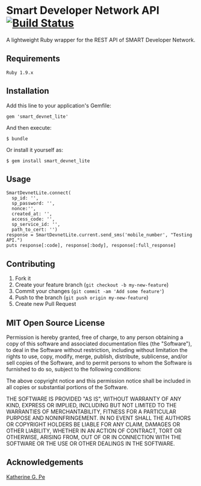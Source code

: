 # Smart Developer Network API [![Build Status](https://secure.travis-ci.org/bridgeutopia/smart_devnet_lite.png)](http://travis-ci.org/bridgeutopia/smart_devnet_lite)

A lightweight Ruby wrapper for the REST API of SMART Developer Network.

## Requirements

    Ruby 1.9.x

## Installation

Add this line to your application's Gemfile:

    gem 'smart_devnet_lite'

And then execute:

    $ bundle

Or install it yourself as:

    $ gem install smart_devnet_lite


## Usage

    SmartDevnetLite.connect(
      sp_id: '',
      sp_password: '',
      nonce:'',
      created_at: '',
      access_code: '',
      sp_service_id: '',
      path_to_cert: '')
    response = SmartDevnetLite.current.send_sms('mobile_number', "Testing API.")
    puts response[:code], response[:body], response[:full_response]

## Contributing

1. Fork it
2. Create your feature branch (`git checkout -b my-new-feature`)
3. Commit your changes (`git commit -am 'Add some feature'`)
4. Push to the branch (`git push origin my-new-feature`)
5. Create new Pull Request

## MIT Open Source License

Permission is hereby granted, free of charge, to any person obtaining a copy of this software and associated documentation files (the "Software"), to deal in the Software without restriction, including without limitation the rights to use, copy, modify, merge, publish, distribute, sublicense, and/or sell copies of the Software, and to permit persons to whom the Software is furnished to do so, subject to the following conditions:

The above copyright notice and this permission notice shall be included in all copies or substantial portions of the Software.

THE SOFTWARE IS PROVIDED "AS IS", WITHOUT WARRANTY OF ANY KIND, EXPRESS OR IMPLIED, INCLUDING BUT NOT LIMITED TO THE WARRANTIES OF MERCHANTABILITY, FITNESS FOR A PARTICULAR PURPOSE AND NONINFRINGEMENT. IN NO EVENT SHALL THE AUTHORS OR COPYRIGHT HOLDERS BE LIABLE FOR ANY CLAIM, DAMAGES OR OTHER LIABILITY, WHETHER IN AN ACTION OF CONTRACT, TORT OR OTHERWISE, ARISING FROM, OUT OF OR IN CONNECTION WITH THE SOFTWARE OR THE USE OR OTHER DEALINGS IN THE SOFTWARE.

## Acknowledgements

<a href="http://blog.bridgeutopiaweb.com" target="_blank">Katherine G. Pe</a>

